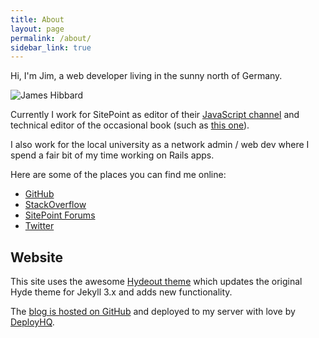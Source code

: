 ```yaml
---
title: About
layout: page
permalink: /about/
sidebar_link: true
---
```


Hi, I'm Jim, a web developer living in the sunny north of Germany.

![James Hibbard](https://hibbard.eu/jim.jpg)

Currently I work for SitePoint as editor of their [JavaScript channel](https://www.sitepoint.com/javascript/) and technical editor of the occasional book (such as [this one](https://www.sitepoint.com/premium/books/javascript-novice-to-ninja-2nd-edition)).

I also work for the local university as a network admin / web dev where I spend a fair bit of my time working on Rails apps.

Here are some of the places you can find me online:

- [GitHub](https://github.com/jameshibbard)
- [StackOverflow](https://stackoverflow.com/users/1136887/jack-zelig)
- [SitePoint Forums](https://www.sitepoint.com/community/u/Pullo)
- [Twitter](https://twitter.com/jchibbard)

## Website

This site uses the awesome [Hydeout theme](https://github.com/fongandrew/hydeout) which updates the original Hyde theme for Jekyll 3.x and adds new functionality.

The [blog is hosted on GitHub](https://github.com/jameshibbard/blog) and deployed to my server with love by [DeployHQ](https://www.deployhq.com/).
